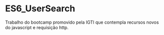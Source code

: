 # ES6_UserSearch
Trabalho do bootcamp promovido pela IGTI que contempla recursos novos do javascript e requisição http.
